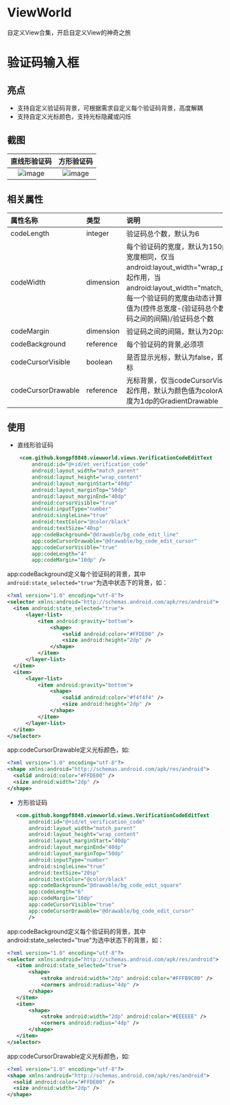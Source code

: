 # ViewWorld
自定义View合集，开启自定义View的神奇之旅

# 验证码输入框

## 亮点
* 支持自定义验证码背景，可根据需求自定义每个验证码背景，高度解耦
* 支持自定义光标颜色，支持光标隐藏或闪烁

## 截图

| 直线形验证码 | 方形验证码 |
|:-:|:-:|
|![image](https://github.com/kongpf8848/ViewWorld/blob/master/screenshots/1.gif)|![image](https://github.com/kongpf8848/ViewWorld/blob/master/screenshots/2.gif)|

## 相关属性
| 属性名称 | 类型 | 说明 |
|:-|:-|:-|
|codeLength|integer|验证码总个数，默认为6|
|codeWidth|dimension|每个验证码的宽度，默认为150px,高度和宽度相同，仅当android:layout_width="wrap_parent"时起作用，当 android:layout_width="match_parent"时每一个验证码的宽度由动态计算获取，其值为(控件总宽度-(验证码总个数-1)*验证码之间的间隔)/验证码总个数|
|codeMargin|dimension|验证码之间的间隔，默认为20px|
|codeBackground|reference|每个验证码的背景,必须项|
|codeCursorVisible|boolean|是否显示光标，默认为false，即不显示光标|
|codeCursorDrawable|reference|光标背景，仅当codeCursorVisible为true起作用，默认为颜色值为colorAccent，宽度为1dp的GradientDrawable|

## 使用
* 直线形验证码
```xml
    <com.github.kongpf8848.viewworld.views.VerificationCodeEditText
        android:id="@+id/et_verification_code"
        android:layout_width="match_parent"
        android:layout_height="wrap_content"
        android:layout_marginStart="40dp"
        android:layout_marginTop="50dp"
        android:layout_marginEnd="40dp"
        android:cursorVisible="true"
        android:inputType="number"
        android:singleLine="true"
        android:textColor="@color/black"
        android:textSize="40sp"
        app:codeBackground="@drawable/bg_code_edit_line"
        app:codeCursorDrawable="@drawable/bg_code_edit_cursor"
        app:codeCursorVisible="true"
        app:codeLength="4"
        app:codeMargin="10dp" />
```
  app:codeBackground定义每个验证码的背景，其中<code>android:state_selected="true"</code>为选中状态下的背景，如：
  ```xml
<?xml version="1.0" encoding="utf-8"?>
<selector xmlns:android="http://schemas.android.com/apk/res/android">
    <item android:state_selected="true">
        <layer-list>
            <item android:gravity="bottom">
                <shape>
                    <solid android:color="#FFDE00" />
                    <size android:height="2dp" />
                </shape>
            </item>
        </layer-list>
    </item>
    <item>
        <layer-list>
            <item android:gravity="bottom">
                <shape>
                    <solid android:color="#f4f4f4" />
                    <size android:height="2dp" />
                </shape>
            </item>
        </layer-list>
    </item>
</selector>
  ```
  app:codeCursorDrawable定义光标颜色，如:
  ```xml
<?xml version="1.0" encoding="utf-8"?>
<shape xmlns:android="http://schemas.android.com/apk/res/android">
    <solid android:color="#FFDE00" />
    <size android:width="2dp" />
</shape>
  ```
 * 方形验证码
 ```xml
    <com.github.kongpf8848.viewworld.views.VerificationCodeEditText
        android:id="@+id/et_verification_code"
        android:layout_width="match_parent"
        android:layout_height="wrap_content"
        android:layout_marginStart="40dp"
        android:layout_marginEnd="40dp"
        android:layout_marginTop="50dp"
        android:inputType="number"
        android:singleLine="true"
        android:textSize="20sp"
        android:textColor="@color/black"
        app:codeBackground="@drawable/bg_code_edit_square"
        app:codeLength="6"
        app:codeMargin="10dp"
        app:codeCursorVisible="true"
        app:codeCursorDrawable="@drawable/bg_code_edit_cursor"
        />

 ```
 app:codeBackground定义每个验证码的背景，其中android:state_selected="true"为选中状态下的背景，如：
 ```xml
<?xml version="1.0" encoding="utf-8"?>
<selector xmlns:android="http://schemas.android.com/apk/res/android">
    <item android:state_selected="true">
        <shape>
            <stroke android:width="2dp" android:color="#FFFB9C00" />
            <corners android:radius="4dp" />
        </shape>
    </item>
    <item>
        <shape>
            <stroke android:width="2dp" android:color="#EEEEEE" />
            <corners android:radius="4dp" />
        </shape>
    </item>
</selector>
 ```
app:codeCursorDrawable定义光标颜色，如:
  ```xml
<?xml version="1.0" encoding="utf-8"?>
<shape xmlns:android="http://schemas.android.com/apk/res/android">
    <solid android:color="#FFDE00" />
    <size android:width="2dp" />
</shape>
  ```
